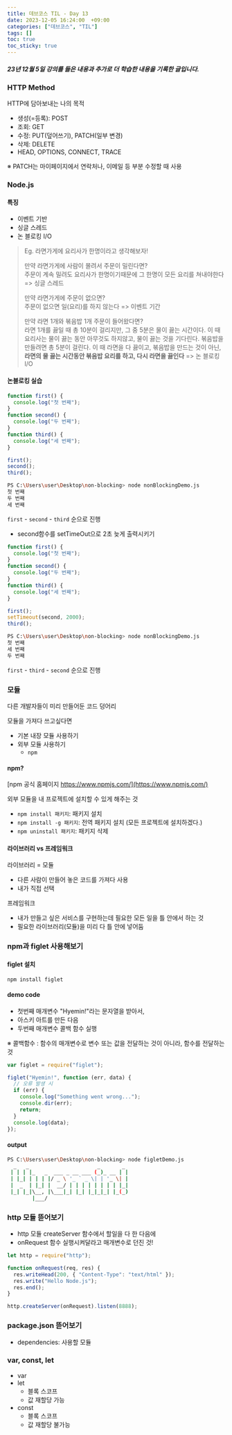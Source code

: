 ```yaml
---
title: 데브코스 TIL - Day 13
date: 2023-12-05 16:24:00  +09:00
categories: ["데브코스", "TIL"]
tags: []
toc: true
toc_sticky: true
---
```


##### 23년 12월 5일 강의를 들은 내용과 추가로 더 학습한 내용을 기록한 글입니다.

### HTTP Method

HTTP에 담아보내는 나의 목적

- 생성(=등록): POST
- 조회: GET
- 수정: PUT(덮어쓰기), PATCH(일부 변경)
- 삭제: DELETE
- HEAD, OPTIONS, CONNECT, TRACE

※ PATCH는 마이페이지에서 연락처나, 이메일 등 부분 수정할 때 사용

### Node.js

#### 특징

- 이벤트 기반
- 싱글 스레드
- 논 블로킹 I/O

> Eg.
> 라면가게에 요리사가 한명이라고 생각해보자!
>
> 만약 라면가게에 사람이 몰려서 주문이 밀린다면?  
> 주문이 계속 밀려도 요리사가 한명이기때문에 그 한명이 모든 요리를 쳐내야한다 => 싱글 스레드
>
> 만약 라면가게에 주문이 없으면?  
> 주문이 없으면 일(요리)를 하지 않는다 => 이벤트 기간
>
> 만약 라면 1개와 볶음밥 1개 주문이 들어왔다면?  
> 라면 1개를 끓일 때 총 10분이 걸리지만, 그 중 5분은 물이 끓는 시간이다. 이 때 요리사는 물이 끓는 동안 아무것도 하지않고, 물이 끓는 것을 기다린다. 볶음밥을 만들려면 총 5분이 걸린다. 이 때 라면을 다 끓이고, 볶음밥을 만드는 것이 아닌, **라면의 물 끓는 시간동안 볶음밥 요리를 하고, 다시 라면을 끓인다** => 논 블로킹 I/O

#### 논블로킹 실습

```js
function first() {
  console.log("첫 번째");
}
function second() {
  console.log("두 번째");
}
function third() {
  console.log("세 번째");
}

first();
second();
third();
```

```bash
PS C:\Users\user\Desktop\non-blocking> node nonBlockingDemo.js
첫 번째
두 번째
세 번째
```

`first` - `second` - `third` 순으로 진행

- second함수를 setTimeOut으로 2초 늦게 출력시키기

```js
function first() {
  console.log("첫 번째");
}
function second() {
  console.log("두 번째");
}
function third() {
  console.log("세 번째");
}

first();
setTimeout(second, 2000);
third();
```

```bash
PS C:\Users\user\Desktop\non-blocking> node nonBlockingDemo.js
첫 번째
세 번째
두 번째
```

`first` - `third` - `second` 순으로 진행

### 모듈

다른 개발자들이 미리 만들어둔 코드 덩어리

모듈을 가져다 쓰고싶다면

- 기본 내장 모듈 사용하기
- 외부 모듈 사용하기
  - `npm`

#### npm?

[npm 공식 홈페이지 https://www.npmjs.com/](https://www.npmjs.com/)

외부 모듈을 내 프로젝트에 설치할 수 있게 해주는 것

- `npm install 패키지`: 패키지 설치
- `npm install -g 패키지`: 전역 패키지 설치 (모든 프로젝트에 설치하겠다.)
- `npm uninstall 패키지`: 패키지 삭제

#### 라이브러리 vs 프레임워크

라이브러리 = 모듈

- 다른 사람이 만들어 놓은 코드를 가져다 사용
- 내가 직접 선택

프레임워크

- 내가 만들고 싶은 서비스를 구현하는데 필요한 모든 일을 틀 안에서 하는 것
- 필요한 라이브러리(모듈)을 미리 다 틀 안에 넣어둠

### npm과 figlet 사용해보기

#### figlet 설치

`npm install figlet`

#### demo code

- 첫번째 매개변수 "Hyemin!"라는 문자열을 받아서,
- 아스키 아트를 만든 다음
- 두번째 매개변수 콜백 함수 실행

※ 콜백함수 : 함수의 매개변수로 변수 또는 값을 전달하는 것이 아니라, 함수를 전달하는 것

```js
var figlet = require("figlet");

figlet("Hyemin!", function (err, data) {
  // 오류 발생 시
  if (err) {
    console.log("Something went wrong...");
    console.dir(err);
    return;
  }
  console.log(data);
});
```

#### output

```bash
PS C:\Users\user\Desktop\non-blocking> node figletDemo.js
  _   _                      _       _
 | | | |_   _  ___ _ __ ___ (_)_ __ | |
 | |_| | | | |/ _ \ '_ ` _ \| | '_ \| |
 |  _  | |_| |  __/ | | | | | | | | |_|
 |_| |_|\__, |\___|_| |_| |_|_|_| |_(_)
        |___/
```

### http 모듈 뜯어보기

- http 모듈 createServer 함수에서 할일을 다 한 다음에
- onRequest 함수 실행시켜달라고 매개변수로 던진 것!

```js
let http = require("http");

function onRequest(req, res) {
  res.writeHead(200, { "Content-Type": "text/html" });
  res.write("Hello Node.js");
  res.end();
}

http.createServer(onRequest).listen(8888);
```

### package.json 뜯어보기

- dependencies: 사용할 모듈

### var, const, let

- var
- let
  - 블록 스코프
  - 값 재할당 가능
- const
  - 블록 스코프
  - 값 재할당 불가능
